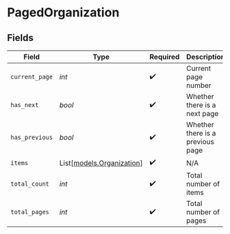 # PagedOrganization


## Fields

| Field                                                  | Type                                                   | Required                                               | Description                                            |
| ------------------------------------------------------ | ------------------------------------------------------ | ------------------------------------------------------ | ------------------------------------------------------ |
| `current_page`                                         | *int*                                                  | :heavy_check_mark:                                     | Current page number                                    |
| `has_next`                                             | *bool*                                                 | :heavy_check_mark:                                     | Whether there is a next page                           |
| `has_previous`                                         | *bool*                                                 | :heavy_check_mark:                                     | Whether there is a previous page                       |
| `items`                                                | List[[models.Organization](../models/organization.md)] | :heavy_check_mark:                                     | N/A                                                    |
| `total_count`                                          | *int*                                                  | :heavy_check_mark:                                     | Total number of items                                  |
| `total_pages`                                          | *int*                                                  | :heavy_check_mark:                                     | Total number of pages                                  |